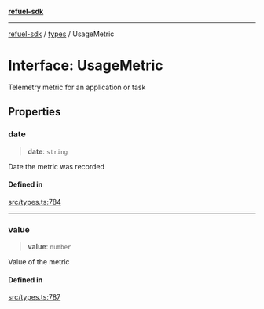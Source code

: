 [**refuel-sdk**](../../README.md)

***

[refuel-sdk](../../modules.md) / [types](../README.md) / UsageMetric

# Interface: UsageMetric

Telemetry metric for an application or task

## Properties

### date

> **date**: `string`

Date the metric was recorded

#### Defined in

[src/types.ts:784](https://github.com/refuel-ai/refuel-sdk/blob/ce96b857bf5c9f1c73e98ea4629535109c473935/src/types.ts#L784)

***

### value

> **value**: `number`

Value of the metric

#### Defined in

[src/types.ts:787](https://github.com/refuel-ai/refuel-sdk/blob/ce96b857bf5c9f1c73e98ea4629535109c473935/src/types.ts#L787)
